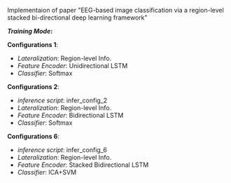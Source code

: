 Implementaion of paper "EEG-based image classification via a region-level stacked bi-directional deep learning framework"


**_Training Mode_:**

**Configurations 1**: 
- *Lateralization*: Region-level Info.
-  *Feature Encoder*: Unidirectional LSTM
-  *Classifier*: Softmax

**Configurations 2**: 
- *inference script*: infer_config_2
- *Lateralization*: Region-level Info.
-  *Feature Encoder*: Bidirectional LSTM
-  *Classifier*: Softmax

**Configurations 6**:
- *inference script*: infer_config_6
- *Lateralization*: Region-level Info.
-  *Feature Encoder*: Stacked Bidirectional LSTM
-  *Classifier*: ICA+SVM
